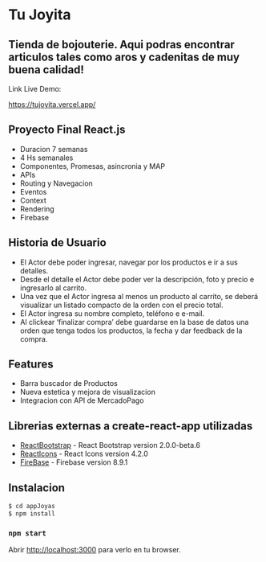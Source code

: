 # Tu Joyita 

## Tienda de bojouterie. Aqui podras encontrar articulos tales como aros y cadenitas de muy buena calidad!

Link Live Demo:

https://tujoyita.vercel.app/

## Proyecto Final React.js

- Duracion 7 semanas
- 4 Hs semanales
- Componentes, Promesas, asincronia y MAP
- APIs
- Routing y Navegacion
- Eventos
- Context
- Rendering
- Firebase

## Historia de Usuario

- El Actor debe poder ingresar, navegar por los productos e ir a sus detalles.
- Desde el detalle el Actor debe poder ver la descripción, foto y precio e ingresarlo al carrito.
- Una vez que el Actor ingresa al menos un producto al carrito, se deberá visualizar un listado compacto de la orden con el precio total.
- El Actor ingresa su nombre completo, teléfono e e-mail.
- Al clickear ‘finalizar compra’ debe guardarse en la base de datos una orden que tenga todos los productos, la fecha y dar feedback de la compra.

## Features

- Barra buscador de Productos
- Nueva estetica y mejora de visualizacion
- Integracion con API de MercadoPago

## Librerias externas a create-react-app utilizadas

- [ReactBootstrap] - React Bootstrap version 2.0.0-beta.6
- [ReactIcons] - React Icons version 4.2.0
- [FireBase] - Firebase version 8.9.1

[reacticons]: https://react-icons.github.io/react-icons/icons?name=ai
[reactbootstrap]: https://react-bootstrap.github.io/
[firebase]: https://firebase.google.com/?hl=es-419&gclid=CjwKCAjwq9mLBhB2EiwAuYdMtZI2IsyBl252oJEzKpKDVPkPKdywwyLsmWtxoXvBIrRXn65bM-HPChoC-9IQAvD_BwE&gclsrc=aw.ds

## Instalacion

```sh
$ cd appJoyas
$ npm install
```

### `npm start`

Abrir [http://localhost:3000](http://localhost:3000) para verlo en tu browser.
